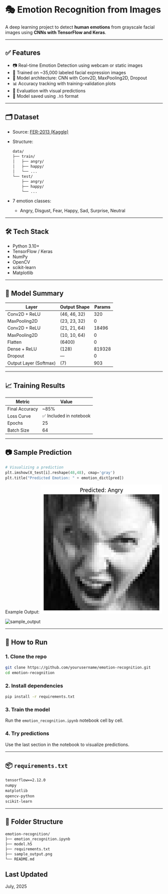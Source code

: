 # 🎭 Emotion Recognition from Images

A deep learning project to detect **human emotions** from grayscale facial images using **CNNs with TensorFlow and Keras**.

---

## ✅ Features

* 📷 Real-time Emotion Detection using webcam or static images
* 🧠 Trained on \~35,000 labeled facial expression images
* 🧱 Model architecture: CNN with Conv2D, MaxPooling2D, Dropout
* 📊 Accuracy tracking with training-validation plots
* 🧪 Evaluation with visual predictions
* 💾 Model saved using `.h5` format

---

## 🗂️ Dataset

* Source: [FER-2013 (Kaggle)](https://www.kaggle.com/datasets/msambare/fer2013)
* Structure:

  ```
  data/
  ├── train/
  │   ├── angry/
  │   ├── happy/
  │   └── ...
  └── test/
      ├── angry/
      ├── happy/
      └── ...
  ```
* 7 emotion classes:

  * Angry, Disgust, Fear, Happy, Sad, Surprise, Neutral

---

## 🛠️ Tech Stack

* Python 3.10+
* TensorFlow / Keras
* NumPy
* OpenCV
* scikit-learn
* Matplotlib

---

## 🚀 Model Summary

| Layer                  | Output Shape | Params |
| ---------------------- | ------------ | ------ |
| Conv2D + ReLU          | (46, 46, 32) | 320    |
| MaxPooling2D           | (23, 23, 32) | 0      |
| Conv2D + ReLU          | (21, 21, 64) | 18496  |
| MaxPooling2D           | (10, 10, 64) | 0      |
| Flatten                | (6400)       | 0      |
| Dense + ReLU           | (128)        | 819328 |
| Dropout                | —            | 0      |
| Output Layer (Softmax) | (7)          | 903    |

---

## 📈 Training Results

| Metric         | Value                  |
| -------------- | ---------------------- |
| Final Accuracy | \~85%                  |
| Loss Curve     | ✅ Included in notebook |
| Epochs         | 25                     |
| Batch Size     | 64                     |

---

## 📷 Sample Prediction

```python
# Visualizing a prediction
plt.imshow(X_test[i].reshape(48,48), cmap='gray')
plt.title("Predicted Emotion: " + emotion_dict[pred])
```

Example Output:
![Predicted Emotion Sample](sample_output.png)

<img width="389" height="411" alt="sample_output" src="https://github.com/user-attachments/assets/8cc43422-5562-4bf9-9e74-ab4ef1b2ff26" />

---

## 🧪 How to Run

### 1. Clone the repo

```bash
git clone https://github.com/yourusername/emotion-recognition.git
cd emotion-recognition
```

### 2. Install dependencies

```bash
pip install -r requirements.txt
```

### 3. Train the model

Run the `emotion_recognition.ipynb` notebook cell by cell.

### 4. Try predictions

Use the last section in the notebook to visualize predictions.

---

## 📦 `requirements.txt`

```txt
tensorflow==2.12.0
numpy
matplotlib
opencv-python
scikit-learn
```

---

## 📌 Folder Structure

```
emotion-recognition/
├── emotion_recognition.ipynb
├── model.h5
├── requirements.txt
├── sample_output.png
└── README.md
```

## Last Updated
July, 2025
